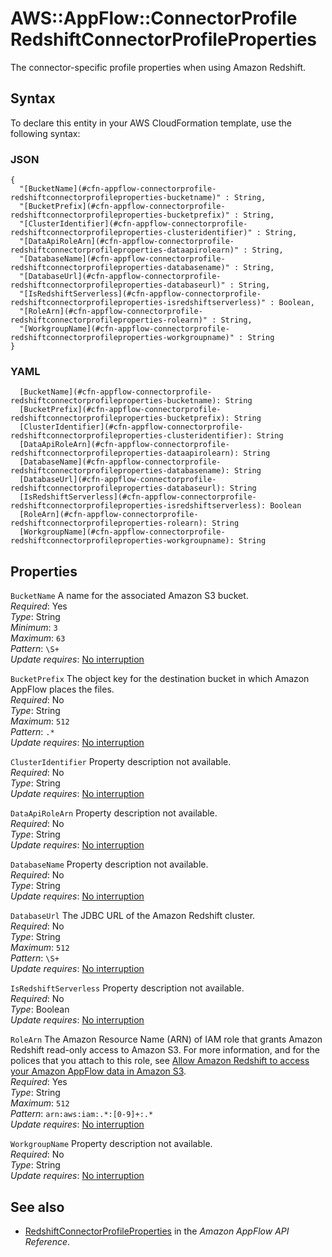 # AWS::AppFlow::ConnectorProfile RedshiftConnectorProfileProperties<a name="aws-properties-appflow-connectorprofile-redshiftconnectorprofileproperties"></a>

The connector\-specific profile properties when using Amazon Redshift\.

## Syntax<a name="aws-properties-appflow-connectorprofile-redshiftconnectorprofileproperties-syntax"></a>

To declare this entity in your AWS CloudFormation template, use the following syntax:

### JSON<a name="aws-properties-appflow-connectorprofile-redshiftconnectorprofileproperties-syntax.json"></a>

```
{
  "[BucketName](#cfn-appflow-connectorprofile-redshiftconnectorprofileproperties-bucketname)" : String,
  "[BucketPrefix](#cfn-appflow-connectorprofile-redshiftconnectorprofileproperties-bucketprefix)" : String,
  "[ClusterIdentifier](#cfn-appflow-connectorprofile-redshiftconnectorprofileproperties-clusteridentifier)" : String,
  "[DataApiRoleArn](#cfn-appflow-connectorprofile-redshiftconnectorprofileproperties-dataapirolearn)" : String,
  "[DatabaseName](#cfn-appflow-connectorprofile-redshiftconnectorprofileproperties-databasename)" : String,
  "[DatabaseUrl](#cfn-appflow-connectorprofile-redshiftconnectorprofileproperties-databaseurl)" : String,
  "[IsRedshiftServerless](#cfn-appflow-connectorprofile-redshiftconnectorprofileproperties-isredshiftserverless)" : Boolean,
  "[RoleArn](#cfn-appflow-connectorprofile-redshiftconnectorprofileproperties-rolearn)" : String,
  "[WorkgroupName](#cfn-appflow-connectorprofile-redshiftconnectorprofileproperties-workgroupname)" : String
}
```

### YAML<a name="aws-properties-appflow-connectorprofile-redshiftconnectorprofileproperties-syntax.yaml"></a>

```
  [BucketName](#cfn-appflow-connectorprofile-redshiftconnectorprofileproperties-bucketname): String
  [BucketPrefix](#cfn-appflow-connectorprofile-redshiftconnectorprofileproperties-bucketprefix): String
  [ClusterIdentifier](#cfn-appflow-connectorprofile-redshiftconnectorprofileproperties-clusteridentifier): String
  [DataApiRoleArn](#cfn-appflow-connectorprofile-redshiftconnectorprofileproperties-dataapirolearn): String
  [DatabaseName](#cfn-appflow-connectorprofile-redshiftconnectorprofileproperties-databasename): String
  [DatabaseUrl](#cfn-appflow-connectorprofile-redshiftconnectorprofileproperties-databaseurl): String
  [IsRedshiftServerless](#cfn-appflow-connectorprofile-redshiftconnectorprofileproperties-isredshiftserverless): Boolean
  [RoleArn](#cfn-appflow-connectorprofile-redshiftconnectorprofileproperties-rolearn): String
  [WorkgroupName](#cfn-appflow-connectorprofile-redshiftconnectorprofileproperties-workgroupname): String
```

## Properties<a name="aws-properties-appflow-connectorprofile-redshiftconnectorprofileproperties-properties"></a>

`BucketName` <a name="cfn-appflow-connectorprofile-redshiftconnectorprofileproperties-bucketname"></a>
A name for the associated Amazon S3 bucket\.  
_Required_: Yes  
_Type_: String  
_Minimum_: `3`  
_Maximum_: `63`  
_Pattern_: `\S+`  
_Update requires_: [No interruption](https://docs.aws.amazon.com/AWSCloudFormation/latest/UserGuide/using-cfn-updating-stacks-update-behaviors.html#update-no-interrupt)

`BucketPrefix` <a name="cfn-appflow-connectorprofile-redshiftconnectorprofileproperties-bucketprefix"></a>
The object key for the destination bucket in which Amazon AppFlow places the files\.  
_Required_: No  
_Type_: String  
_Maximum_: `512`  
_Pattern_: `.*`  
_Update requires_: [No interruption](https://docs.aws.amazon.com/AWSCloudFormation/latest/UserGuide/using-cfn-updating-stacks-update-behaviors.html#update-no-interrupt)

`ClusterIdentifier` <a name="cfn-appflow-connectorprofile-redshiftconnectorprofileproperties-clusteridentifier"></a>
Property description not available\.  
_Required_: No  
_Type_: String  
_Update requires_: [No interruption](https://docs.aws.amazon.com/AWSCloudFormation/latest/UserGuide/using-cfn-updating-stacks-update-behaviors.html#update-no-interrupt)

`DataApiRoleArn` <a name="cfn-appflow-connectorprofile-redshiftconnectorprofileproperties-dataapirolearn"></a>
Property description not available\.  
_Required_: No  
_Type_: String  
_Update requires_: [No interruption](https://docs.aws.amazon.com/AWSCloudFormation/latest/UserGuide/using-cfn-updating-stacks-update-behaviors.html#update-no-interrupt)

`DatabaseName` <a name="cfn-appflow-connectorprofile-redshiftconnectorprofileproperties-databasename"></a>
Property description not available\.  
_Required_: No  
_Type_: String  
_Update requires_: [No interruption](https://docs.aws.amazon.com/AWSCloudFormation/latest/UserGuide/using-cfn-updating-stacks-update-behaviors.html#update-no-interrupt)

`DatabaseUrl` <a name="cfn-appflow-connectorprofile-redshiftconnectorprofileproperties-databaseurl"></a>
The JDBC URL of the Amazon Redshift cluster\.  
_Required_: No  
_Type_: String  
_Maximum_: `512`  
_Pattern_: `\S+`  
_Update requires_: [No interruption](https://docs.aws.amazon.com/AWSCloudFormation/latest/UserGuide/using-cfn-updating-stacks-update-behaviors.html#update-no-interrupt)

`IsRedshiftServerless` <a name="cfn-appflow-connectorprofile-redshiftconnectorprofileproperties-isredshiftserverless"></a>
Property description not available\.  
_Required_: No  
_Type_: Boolean  
_Update requires_: [No interruption](https://docs.aws.amazon.com/AWSCloudFormation/latest/UserGuide/using-cfn-updating-stacks-update-behaviors.html#update-no-interrupt)

`RoleArn` <a name="cfn-appflow-connectorprofile-redshiftconnectorprofileproperties-rolearn"></a>
The Amazon Resource Name \(ARN\) of IAM role that grants Amazon Redshift read\-only access to Amazon S3\. For more information, and for the polices that you attach to this role, see [Allow Amazon Redshift to access your Amazon AppFlow data in Amazon S3](https://docs.aws.amazon.com/appflow/latest/userguide/security_iam_service-role-policies.html#redshift-access-s3)\.  
_Required_: Yes  
_Type_: String  
_Maximum_: `512`  
_Pattern_: `arn:aws:iam:.*:[0-9]+:.*`  
_Update requires_: [No interruption](https://docs.aws.amazon.com/AWSCloudFormation/latest/UserGuide/using-cfn-updating-stacks-update-behaviors.html#update-no-interrupt)

`WorkgroupName` <a name="cfn-appflow-connectorprofile-redshiftconnectorprofileproperties-workgroupname"></a>
Property description not available\.  
_Required_: No  
_Type_: String  
_Update requires_: [No interruption](https://docs.aws.amazon.com/AWSCloudFormation/latest/UserGuide/using-cfn-updating-stacks-update-behaviors.html#update-no-interrupt)

## See also<a name="aws-properties-appflow-connectorprofile-redshiftconnectorprofileproperties--seealso"></a>

- [RedshiftConnectorProfileProperties](https://docs.aws.amazon.com/appflow/1.0/APIReference/API_RedshiftConnectorProfileProperties.html) in the _Amazon AppFlow API Reference_\.
